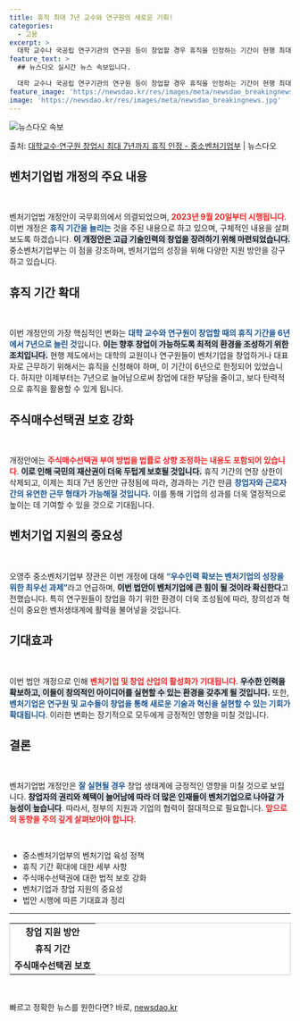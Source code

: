 ```yaml
---
title: 휴직 최대 7년 교수와 연구원의 새로운 기회!
categories:
  - 고용
excerpt: >
  대학 교수나 국공립 연구기관의 연구원 등이 창업할 경우 휴직을 인정하는 기간이 현행 최대 6년에서 7년으로 …
feature_text: >
  ## 뉴스다오 실시간 뉴스 속보입니다.

  대학 교수나 국공립 연구기관의 연구원 등이 창업할 경우 휴직을 인정하는 기간이 현행 최대 6년에서 7년으로 …
feature_image: 'https://newsdao.kr/res/images/meta/newsdao_breakingnews.jpg'
image: 'https://newsdao.kr/res/images/meta/newsdao_breakingnews.jpg'
---
```


![뉴스다오 속보](https://newsdao.kr/res/images/meta/newsdao_breakingnews.jpg)

<p>출처: <a href="https://newsdao.kr/3317" rel="dofollow">대학교수·연구원 창업시 최대 7년까지 휴직 인정 - 중소벤처기업부</a> | 뉴스다오</p>

<h2 data-ke-size="size26">벤처기업법 개정의 주요 내용</h2>

<p data-ke-size="size16">&nbsp;</p>

벤처기업법 개정안이 국무회의에서 의결되었으며, <b><span style="color: #ee2323;">2023년 9월 20일부터 시행됩니다</span></b>. 이번 개정은 <b><span style="color: #1a5490;">휴직 기간을 늘리는</span></b> 것을 주된 내용으로 하고 있으며, 구체적인 내용을 살펴보도록 하겠습니다. <b><span style="background-color: #21538527;">이 개정안은 고급 기술인력의 창업을 장려하기 위해 마련되었습니다.</span></b> 중소벤처기업부는 이 점을 강조하며, 벤처기업의 성장을 위해 다양한 지원 방안을 강구하고 있습니다.

<h2 data-ke-size="size26">휴직 기간 확대</h2>

<p data-ke-size="size16">&nbsp;</p>

이번 개정안의 가장 핵심적인 변화는 <b><span style="color: #1a5490;">대학 교수와 연구원이 창업할 때의 휴직 기간을 6년에서 7년으로 늘린 것</span></b>입니다. <b><span style="background-color: #21538527;">이는 향후 창업이 가능하도록 최적의 환경을 조성하기 위한 조치입니다.</span></b> 현행 제도에서는 대학의 교원이나 연구원들이 벤처기업을 창업하거나 대표자로 근무하기 위해서는 휴직을 신청해야 하며, 이 기간이 6년으로 한정되어 있었습니다. 하지만 이제부터는 7년으로 늘어남으로써 창업에 대한 부담을 줄이고, 보다 탄력적으로 휴직을 활용할 수 있게 됩니다.

<h2 data-ke-size="size26">주식매수선택권 보호 강화</h2>

<p data-ke-size="size16">&nbsp;</p>

개정안에는 <b><span style="color: #ee2323;">주식매수선택권 부여 방법을 법률로 상향 조정하는 내용도 포함되어 있습니다</span></b>. <b><span style="background-color: #21538527;">이로 인해 국민의 재산권이 더욱 두텁게 보호될 것입니다.</span></b> 휴직 기간의 연장 상한이 삭제되고, 이제는 최대 7년 동안만 규정됨에 따라, 경과하는 기간 만큼 <b><span style="color: #1a5490;">창업자와 근로자 간의 유연한 근무 형태가 가능해질 것입니다.</span></b> 이를 통해 기업의 성과를 더욱 열정적으로 높이는 데 기여할 수 있을 것으로 기대됩니다.

<h2 data-ke-size="size26">벤처기업 지원의 중요성</h2>

<p data-ke-size="size16">&nbsp;</p>

오영주 중소벤처기업부 장관은 이번 개정에 대해 <b><span style="color: #1a5490;">“우수인력 확보는 벤처기업의 성장을 위한 최우선 과제”</span></b>라고 언급하며, <b><span style="background-color: #21538527;">이번 법안이 벤처기업에 큰 힘이 될 것이라 확신한다</span></b>고 전했습니다. 특히 연구원들이 창업을 하기 위한 환경이 더욱 조성됨에 따라, 창의성과 혁신이 중요한 벤처생태계에 활력을 불어넣을 것입니다.

<h2 data-ke-size="size26">기대효과</h2>

<p data-ke-size="size16">&nbsp;</p>

이번 법안 개정으로 인해 <b><span style="color: #ee2323;">벤처기업 및 창업 산업의 활성화가 기대됩니다</span></b>. <b><span style="background-color: #21538527;">우수한 인력을 확보하고, 이들이 창의적인 아이디어를 실현할 수 있는 환경을 갖추게 될 것입니다.</span></b> 또한, <b><span style="color: #1a5490;">벤처기업은 연구원 및 교수들이 창업을 통해 새로운 기술과 혁신을 실현할 수 있는 기회가 확대됩니다</span></b>. 이러한 변화는 장기적으로 모두에게 긍정적인 영향을 미칠 것입니다.

<h2 data-ke-size="size26">결론</h2>

<p data-ke-size="size16">&nbsp;</p>

벤처기업법 개정안은 <b><span style="color: #1a5490;">잘 실현될 경우</span></b> 창업 생태계에 긍정적인 영향을 미칠 것으로 보입니다. <b><span style="background-color: #21538527;">창업자의 권리와 혜택이 늘어남에 따라 더 많은 인재들이 벤처기업으로 나아갈 가능성이 높습니다</span></b>. 따라서, 정부의 지원과 기업의 협력이 절대적으로 필요합니다. <b><span style="color: #ee2323;">앞으로의 동향을 주의 깊게 살펴보아야 합니다</span></b>.

<p data-ke-size="size16">&nbsp;</p>

<ul>
    <li>중소벤처기업부의 벤처기업 육성 정책</li>
    <li>휴직 기간 확대에 대한 세부 사항</li>
    <li>주식매수선택권에 대한 법적 보호 강화</li>
    <li>벤처기업과 창업 지원의 중요성</li>
    <li>법안 시행에 따른 기대효과 정리</li>
</ul>

<hr />

<table style="width: 100%; border: 1px solid #ccc;">
    <tr>
        <td style="text-align: center; height: 17px;"><b>창업 지원 방안</b></td>
    </tr>
    <tr>
        <td style="text-align: center; height: 17px;"><b>휴직 기간</b></td>
    </tr>
    <tr>
        <td style="text-align: center; height: 17px;"><b>주식매수선택권 보호</b></td>
    </tr>
</table>

<p data-ke-size="size16">&nbsp;</p> 

빠르고 정확한 뉴스를 원한다면? 바로, <a href="https://newsdao.kr" rel="dofollow">newsdao.kr</a>


